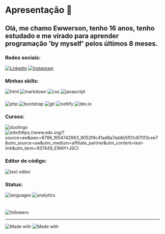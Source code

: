 # Apresentação 🚀
## Olá, me chamo Ewwerson, tenho 16 anos, tenho estudado e me virado para aprender programação 'by myself' pelos últimos 8 meses.
   
### Redes sociais:
[![Linkedin](https://img.shields.io/badge/LinkedIn-0077B5?style=for-the-badge&logo=linkedin&logoColor=white)](https://www.linkedin.com/in/ewwerson-gomes-5a3847239/)
[![Instagram](https://img.shields.io/badge/Instagram-E4405F?style=for-the-badge&logo=instagram&logoColor=white)](https://www.instagram.com/ewwerson_santana/)

### Minhas skills:
![html](https://img.shields.io/badge/HTML5-E34F26?style=for-the-badge&logo=html5&logoColor=white)
![markdown](https://img.shields.io/badge/Markdown-000000?style=for-the-badge&logo=markdown&logoColor=white)
![css](https://img.shields.io/badge/CSS3-1572B6?style=for-the-badge&logo=css3&logoColor=white)
![javascript](https://img.shields.io/badge/JavaScript-F7DF1E?style=for-the-badge&logo=javascript&logoColor=black)
###
![php](https://img.shields.io/badge/PHP-777BB4?style=for-the-badge&logo=php&logoColor=white)
![bootstrap](https://img.shields.io/badge/Bootstrap-563D7C?style=for-the-badge&logo=bootstrap&logoColor=white)
![git](https://img.shields.io/badge/GIT-E44C30?style=for-the-badge&logo=git&logoColor=white)
![netlify](https://img.shields.io/badge/Netlify-00C7B7?style=for-the-badge&logo=netlify&logoColor=white)
![dev.io](https://img.shields.io/badge/dev.to-0A0A0A?style=for-the-badge&logo=devdotto&logoColor=white)

### Cursos:
![duolingo](https://img.shields.io/badge/Duolingo-58CC02?style=for-the-badge&logo=Duolingo&logoColor=white)
![edx(https://www.edx.org/?source=aw&awc=6798_1654742963_9052f9c41ad8a7ad4b5f01c870f3cee7&utm_source=aw&utm_medium=affiliate_partner&utm_content=text-link&utm_term=937449_EWAY+JSC)](https://img.shields.io/badge/Edx-193A3E?style=for-the-badge&logo=edx&logoColor=white)

### Editor de código:
![text editor](https://img.shields.io/badge/Visual_Studio-5C2D91?style=for-the-badge&logo=visual%20studio&logoColor=white)

### Status:
![languages](https://github-readme-stats.vercel.app/api/top-langs/?username=ewwerson&theme=blue-green)
![analytics](https://github-readme-stats.vercel.app/api?username=ewwerson&theme=blue-green)
#
![followers](https://img.shields.io/github/followers/ewwerson.svg?style=social&label=Follow&maxAge=2592000)

---
![Made with](https://img.shields.io/badge/Made%20with-Markdown-1f425f.svg)
![Made with](https://img.shields.io/badge/Made%20for-VSCode-1f425f.svg)
